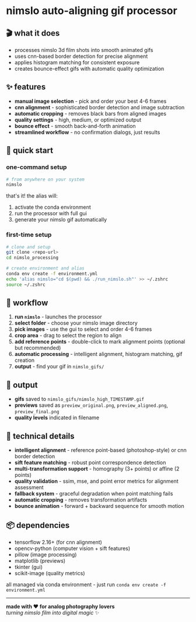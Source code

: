 # nimslo auto-aligning gif processor

## 🎬 what it does
- processes nimslo 3d film shots into smooth animated gifs
- uses cnn-based border detection for precise alignment
- applies histogram matching for consistent exposure
- creates bounce-effect gifs with automatic quality optimization

## ✨ features
- **manual image selection** - pick and order your best 4-6 frames
- **cnn alignment** - sophisticated border detection and image subtraction
- **automatic cropping** - removes black bars from aligned images
- **quality settings** - high, medium, or optimized output
- **bounce effect** - smooth back-and-forth animation
- **streamlined workflow** - no confirmation dialogs, just results

## 🚀 quick start

### one-command setup
```bash
# from anywhere on your system
nimslo
```

that's it! the alias will:
1. activate the conda environment
2. run the processor with full gui
3. generate your nimslo gif automatically

### first-time setup
```bash
# clone and setup
git clone <repo-url>
cd nimslo_processing

# create environment and alias
conda env create -f environment.yml
echo 'alias nimslo="cd $(pwd) && ./run_nimslo.sh"' >> ~/.zshrc
source ~/.zshrc
```

## 🎯 workflow
1. **run `nimslo`** - launches the processor
2. **select folder** - choose your nimslo image directory
3. **pick images** - use the gui to select and order 4-6 frames
4. **crop area** - drag to select the region to align
5. **add reference points** - double-click to mark alignment points (optional but recommended)
6. **automatic processing** - intelligent alignment, histogram matching, gif creation
7. **output** - find your gif in `nimslo_gifs/`

## 📁 output
- **gifs** saved to `nimslo_gifs/nimslo_high_TIMESTAMP.gif`
- **previews** saved as `preview_original.png`, `preview_aligned.png`, `preview_final.png`
- **quality levels** indicated in filename

## 🔧 technical details
- **intelligent alignment** - reference point-based (photoshop-style) or cnn border detection
- **sift feature matching** - robust point correspondence detection
- **multi-transformation support** - homography (3+ points) or affine (2 points)
- **quality validation** - ssim, mse, and point error metrics for alignment assessment
- **fallback system** - graceful degradation when point matching fails
- **automatic cropping** - removes transformation artifacts
- **bounce animation** - forward + backward sequence for smooth motion

## 📦 dependencies
- tensorflow 2.16+ (for cnn alignment)
- opencv-python (computer vision + sift features)
- pillow (image processing)
- matplotlib (previews)
- tkinter (gui)
- scikit-image (quality metrics)

all managed via conda environment - just run `conda env create -f environment.yml`

---

**made with ❤️  for analog photography lovers**  
*turning nimslo film into digital magic* ✨